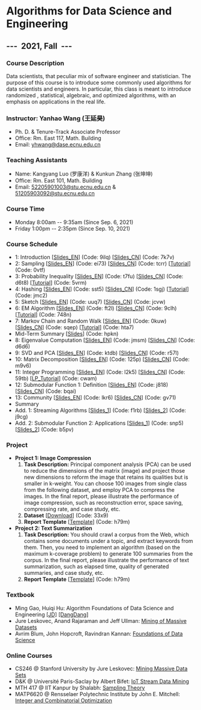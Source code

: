 # Algorithms for Data Science and Engineering

## ---  2021, Fall  ---

### Course Description

Data scientists, that peculiar mix of software engineer and statistician. The purpose of this course is to introduce some commonly used algorithms for data scientists and engineers. In particular, this class is meant to introduce randomized , statistical, algebraic, and optimized algorithms, with an emphasis on applications in the real life.

### Instructor: Yanhao Wang (王延昊)

- Ph. D. & Tenure-Track Associate Professor
- Office: Rm. East 117, Math. Building
- Email: <yhwang@dase.ecnu.edu.cn>

### Teaching Assistants

- Name: Kangyang Luo (罗康洋) & Kunkun Zhang (张坤坤)
- Office: Rm. East 101, Math. Building
- Email: <52205901003@stu.ecnu.edu.cn> & <51205903092@stu.ecnu.edu.cn>

### Course Time

- Monday 8:00am -- 9:35am (Since Sep. 6, 2021)
- Friday 1:00pm -- 2:35pm (Since Sep. 10, 2021)

### Course Schedule

- 1: Introduction [[Slides_EN](https://pan.baidu.com/s/1sdvgD2M1MFy1e_GXegvaxQ)] (Code: 9ilq) [[Slides_CN](https://pan.baidu.com/s/1jIjJwPKU5JRza08YBqURfw)] (Code: 7k7v)
- 2: Sampling [[Slides_EN](https://pan.baidu.com/s/1T8haZdIRl2eupPbVEP26Ww)] (Code: ei73) [[Slides_CN](https://pan.baidu.com/s/1Lcv0lGSvuRpk3iUBwe99kQ)] (Code: tcrr) [[Tutorial](https://pan.baidu.com/s/1X-cwFfaFhNKivYPCvlsY9Q)] (Code: 0vtf)
- 3: Probability Inequality [[Slides_EN](https://pan.baidu.com/s/1k4XlCF0GZ21VKDCh5P2Bfg)] (Code: t7fu) [[Slides_CN](https://pan.baidu.com/s/1cIXBri5UxGsiZSq6HYrBtw)] (Code: d6t8) [[Tutorial](https://pan.baidu.com/s/1ZID_kJ7CYK1A_-BJZ3Z4QA)] (Code: 5vrm)
- 4: Hashing [[Slides_EN](https://pan.baidu.com/s/19dVE6YeiXG4OMH78n7Edjw)] (Code: sst5) [[Slides_CN](https://pan.baidu.com/s/1WUHPT6AVBMVyf7P-ZeK7Bg)] (Code: 1sgj) [[Tutorial](https://pan.baidu.com/s/1VQGW9VMlhBx1blppgbo_Ug)] (Code: jmc2)
- 5: Sketch [[Slides_EN](https://pan.baidu.com/s/1MVYkg2z8EF7Ze8JUJqNupg)] (Code: uuq7) [[Slides_CN](https://pan.baidu.com/s/1R32AKBt9fU0uibAt3PqcOA)] (Code: jcvw)
- 6: EM Algorithm [[Slides_EN](https://pan.baidu.com/s/13UTWYmi66DbtXF6beqZ0VA)] (Code: ft2l) [[Slides_CN](https://pan.baidu.com/s/1m07_vBtYycaW8t3ytpBYYw)] (Code: 9clh) [[Tutorial](https://pan.baidu.com/s/1lUPJbsOeQKL85Sm-_IM5MQ)] (Code: 748n)
- 7: Markov Chain and Random Walk [[Slides_EN](https://pan.baidu.com/s/1H6ZYQUnx0GKieUB4gq6FqA)] (Code: 0kuw) [[Slides_CN](https://pan.baidu.com/s/1mSoqENoCAtlSuaBURVcNJg)] (Code: sqep) [[Tutorial](https://pan.baidu.com/s/1sPwNnrNiiSJT8DsPmDrWUw)] (Code: hta7)
- Mid-Term Summary [[Slides](https://pan.baidu.com/s/1KpEgx0k23eKHc_0vaqwjGw)] (Code: hpkn)
- 8: Eigenvalue Computation [[Slides_EN](https://pan.baidu.com/s/1KbVlNo5CT2Pn6_aTiCqPQA)] (Code: jmsm) [[Slides_CN](https://pan.baidu.com/s/1Iz12NNAmK8y5hFXxWEAGyQ)] (Code: d6d6)
- 9: SVD and PCA [[Slides_EN](https://pan.baidu.com/s/14jfmWvlMJJlZ3bOvM4MYzQ)] (Code: ktdb) [[Slides_CN](https://pan.baidu.com/s/1O3UPTzHMd4wONbiZNzgTvA)] (Code: r57l)
- 10: Matrix Decomposition [[Slides_EN](https://pan.baidu.com/s/1-0doDzdU7V6j3bLHdABAAA)] (Code: 125p) [[Slides_CN](https://pan.baidu.com/s/1WZiIpR7LWeTMSxGPujQ9oQ)] (Code: m9v6)
- 11: Integer Programming [[Slides_EN](https://pan.baidu.com/s/1i43mFV9-AREQk4RLgGLAwQ)] (Code: l2k5) [[Slides_CN](https://pan.baidu.com/s/1A4tF0OBQtWeVkgRDU84Jxw)] (Code: 59tb) [[LP_Tutorial](https://pan.baidu.com/s/1rMAERXfpL7rnKGY3T0CIHw)] (Code: cwam)
- 12: Submodular Function 1: Definition [[Slides_EN](https://pan.baidu.com/s/1xR24VYVTjQsLKL8YehVo4A)] (Code: j818) [[Slides_CN](https://pan.baidu.com/s/1TRDOutlhoKI9yDZvOFZYFA)] (Code: bqai)
- 13: Community [[Slides_EN](https://pan.baidu.com/s/10ImovKg3Owjcwilz1GUSfQ)] (Code: lkr6) [[Slides_CN](https://pan.baidu.com/s/1rGA3f3qxYKLSfqQkCfCurw)] (Code: gv71)
- Summary
- Add. 1: Streaming Algorithms [[Slides_1](https://pan.baidu.com/s/1cVu16r27o7xubvyCRtFURA)] (Code: f1rb) [[Slides_2](https://pan.baidu.com/s/1qHlerjZqddTOqer4XWeXXQ)] (Code: j9cg)
- Add. 2: Submodular Function 2: Applications [[Slides_1](https://pan.baidu.com/s/1wQKjfdz0Alhy1VQEIg0I6A)] (Code: snp5) [[Slides_2](https://pan.baidu.com/s/1isYrW4N01psw3q95SqRe8A)] (Code: b5pv)

### Project

- **Project 1: Image Compression**
  1. **Task Description:** Principal component analysis (PCA) can be used to reduce the dimensions of the matrix (image) and project those new dimensions to reform the image that retains its qualities but is smaller in k-weight. You can choose 100 images from single class from the following dataset, and employ PCA to compress the images. In the final report, please illustrate the performance of image compression, such as reconstruction error, space saving, compressing rate, and case study, etc.
  2. **Dataset** [[Download](https://pan.baidu.com/s/1pO-l7Nnnanqj13LktSyeVQ)] (Code: 33x9)
  3. **Report Template** [[Template](https://pan.baidu.com/s/1uJyUGNLTauhxd-Pnyqc9gA)] (Code: h79m)
- **Project 2: Text Summarization**
  1. **Task Description:** You should crawl a corpus from the Web, which contains some documents under a topic, and extract keywords from them. Then, you need to implement an algorithm (based on the maximum k-coverage problem) to generate 100 summaries from the corpus. In the final report, please illustrate the performance of text summarization, such as elapsed time, quality of generated summaries, and case study, etc.
  2. **Report Template** [[Template](https://pan.baidu.com/s/1uJyUGNLTauhxd-Pnyqc9gA)] (Code: h79m)

### Textbook

- Ming Gao, Huiqi Hu: Algorithm Foundations of Data Science and Engineering [[JD]](https://item.jd.com/12863803.html) [[DangDang]](http://product.dangdang.com/29253772.html)
- Jure Leskovec, Anand Rajaraman and Jeff Ullman: [Mining of Massive Datasets](http://mmds.org)
- Avrim Blum, John Hopcroft, Ravindran Kannan: [Foundations of Data Science](https://home.ttic.edu/~avrim/book.pdf)

### Online Courses

- CS246 @ Stanford University by Jure Leskovec: [Mining Massive Data Sets](http://web.stanford.edu/class/cs246/)
- D&K @ Université Paris-Saclay by Albert Bifet: [IoT Stream Data Mining](https://albertbifet.com/dk-iot-stream-data-mining-2019-2020/)
- MTH 417 @ IIT Kanpur by Shalabh: [Sampling Theory](http://home.iitk.ac.in/~shalab/course1.htm)
- MATP6620 @ Rensselaer Polytechnic Institute by John E. Mitchell: [Integer and Combinatorial Optimization](https://homepages.rpi.edu/~mitchj/matp6620/)
